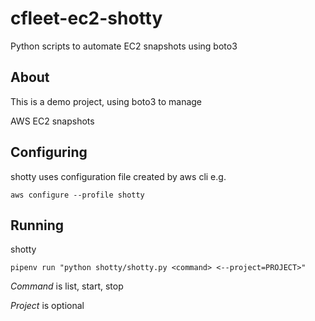 # cfleet-ec2-shotty
Python scripts to automate EC2 snapshots using boto3

## About

This is a demo project, using boto3 to manage

AWS EC2 snapshots

## Configuring

shotty uses configuration file created by aws cli e.g.

`aws configure --profile shotty`

## Running
shotty

`pipenv run "python shotty/shotty.py <command> <--project=PROJECT>"`

*Command* is list, start, stop

*Project* is optional 
